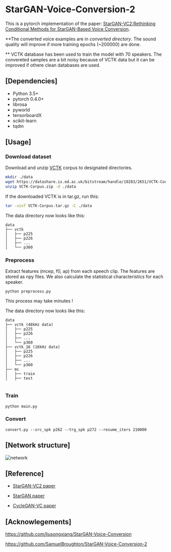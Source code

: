 # StarGAN-Voice-Conversion-2

This is a pytorch implementation of the paper: [StarGAN-VC2:Rethinking Conditional Methods for StarGAN-Based Voice Conversion](https://arxiv.org/pdf/1907.12279.pdf).

**The converted voice examples are in *converted directory*. The sound quality will improve if more training epochs (~200000) are done.

** VCTK database has been used to train the model with 70 speakers. The convereted samples are a bit noisy because of VCTK data but it can be improved if othere clean databases are used.

## [Dependencies]
- Python 3.5+
- pytorch 0.4.0+
- librosa 
- pyworld 
- tensorboardX
- scikit-learn
- tqdm


## [Usage]

### Download dataset

Download and unzip [VCTK](https://homepages.inf.ed.ac.uk/jyamagis/page3/page58/page58.html) corpus to designated directories.

```bash
mkdir ./data
wget https://datashare.is.ed.ac.uk/bitstream/handle/10283/2651/VCTK-Corpus.zip?sequence=2&isAllowed=y
unzip VCTK-Corpus.zip -d ./data
```
If the downloaded VCTK is in tar.gz, run this:

```bash
tar -xzvf VCTK-Corpus.tar.gz -C ./data
```
The data directory now looks like this:

```
data
├── vctk
│   ├── p225
│   ├── p226
│   ├── ...
│   └── p360

```

### Preprocess

Extract features (mcep, f0, ap) from each speech clip.  The features are stored as npy files. We also calculate the statistical characteristics for each speaker.

```
python preprocess.py
```

This process may take minutes !

The data directory now looks like this:

```
data
├── vctk (48kHz data)
│   ├── p225
│   ├── p226
│   ├── ...
│   └── p360 
├── vctk_16 (16kHz data)
│   ├── p225
│   ├── p226
│   ├── ...
│   └── p360
├── mc
│   ├── train
│   ├── test


```

### Train

```
python main.py
```


### Convert


```
convert.py --src_spk p262 --trg_spk p272 --resume_iters 210000
```



## [Network structure]

![network](https://github.com/dipjyoti92/StarGAN-Voice-Conversion-2/blob/master/network.png)


## [Reference]

* [StarGAN-VC2 paper](https://arxiv.org/pdf/1907.12279)

* [StarGAN paper](https://arxiv.org/abs/1711.09020)

* [CycleGAN-VC paper](https://arxiv.org/abs/1711.11293)


## [Acknowlegements]

https://github.com/liusongxiang/StarGAN-Voice-Conversion

https://github.com/SamuelBroughton/StarGAN-Voice-Conversion-2





